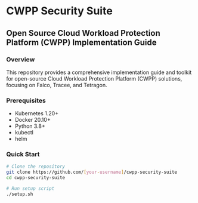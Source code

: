 # CWPP Security Suite

## Open Source Cloud Workload Protection Platform (CWPP) Implementation Guide

### Overview
This repository provides a comprehensive implementation guide and toolkit for open-source Cloud Workload Protection Platform (CWPP) solutions, focusing on Falco, Tracee, and Tetragon.

### Prerequisites
- Kubernetes 1.20+
- Docker 20.10+
- Python 3.8+
- kubectl
- helm

### Quick Start

```bash
# Clone the repository
git clone https://github.com/[your-username]/cwpp-security-suite
cd cwpp-security-suite

# Run setup script
./setup.sh